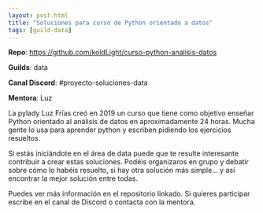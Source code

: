```yaml
---
layout: post.html
title: "Soluciones para curso de Python orientado a datos"
tags: [guild-data]
---
```


**Repo**: https://github.com/koldLight/curso-python-analisis-datos

**Guilds**: data

**Canal Discord**: #proyecto-soluciones-data

**Mentora**: Luz

La pylady Luz Frías creó en 2019 un curso que tiene como objetivo enseñar Python orientado al análisis de datos en aproximadamente 24 horas. Mucha gente lo usa para aprender python y escriben pidiendo los ejercicios resueltos.

Si estás iniciándote en el área de data puede que te resulte interesante contribuir a crear estas soluciones. Podéis organizaros en grupo y debatir sobre cómo lo habéis resuelto, si hay otra solución más simple... y así encontrar la mejor solución entre todas.

Puedes ver más información en el repositorio linkado. Si quieres participar escribe en el canal de Discord o contacta con la mentora.
